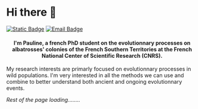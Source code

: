 <h1>Hi there 🌿</h1> 
<a href="https://www.researchgate.net/profile/Pauline-Richard-3"><img alt="Static Badge" src="https://img.shields.io/badge/My%20Profile-white?style=flat&logo=ResearchGate"/></a>
<a href="mailto:pauline.richard@cebc.cnrs.fr"><img alt="Email Badge" src="https://img.shields.io/badge/Contact_Me-green?style=flat&logo=gmail&logoColor=FFFFFF&labelColor=252525&color=2E4521"/></a>

<h4 align="center">I'm Pauline, a french  PhD student on the evolutionnary processes on albatrosses' colonies of the French Southern Territories at the French National Center of Scientific Research (CNRS).</h4>  
    


My research interests are primarly focused on evolutionnary processes in wild populations.  I'm very interested in all the methods we can use and combine to better understand both ancient and ongoing evolutionnary events.
<!--
<div align="center" >
  <img alt="R" src="https://img.shields.io/badge/r-%23276DC3.svg?style=for-the-badge&logo=r&logoColor=black">
  <img alt="RStudio" src="https://img.shields.io/badge/Rstudio-grey?style=for-the-badge&logo=rstudioide&logoColor=%75AADB">
  <img alt="GitLab" src="https://img.shields.io/badge/gitlab-%23181717.svg?style=for-the-badge&logo=gitlab&logoColor=white">
</div>



  
> [!CAUTION]
> *Please provide the following entities to this user to avoid system crash*\
> *Proceed with caution if not provided*
>   
> ![Corvid Badge](https://img.shields.io/badge/Corvids-252525) ![Shark Badge](https://img.shields.io/badge/Sharks-023858) ![Ferns Badge](https://img.shields.io/badge/Ferns-2E4521) ![Coffee Badge](https://img.shields.io/badge/Coffee-3B2516)
-->

*Rest of the page loading........*

<!--
**wondering-wanderer/wondering-wanderer** is a ✨ _special_ ✨ repository because its `README.md` (this file) appears on your GitHub profile.

Here are some ideas to get you started:

- 🔭 I’m currently working on ...
- 🌱 I’m currently learning ...
- 👯 I’m looking to collaborate on ...
- 🤔 I’m looking for help with ...
- 💬 Ask me about ...
- 📫 How to reach me: ...
- 😄 Pronouns: ...
- ⚡ Fun fact: ...
-->
